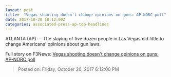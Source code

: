 ```yaml
---
layout: post
title:  "Vegas shooting doesn't change opinions on guns: AP-NORC poll"
date: 2017-10-20 18:12:00Z
categories: associated-press-ap-top-headlines
---
```


ATLANTA (AP) — The slaying of five dozen people in Las Vegas did little to change Americans' opinions about gun laws.


Full story on F3News: [Vegas shooting doesn't change opinions on guns: AP-NORC poll](http://www.f3nws.com/n/2ajzrC)

> Posted on: Friday, October 20, 2017 6:12:00 PM

